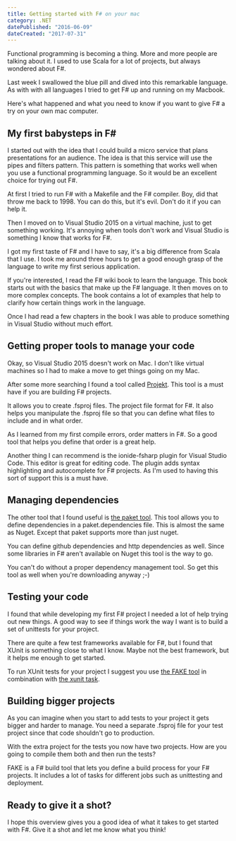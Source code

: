 ```yaml
---
title: Getting started with F# on your mac
category: .NET
datePublished: "2016-06-09"
dateCreated: "2017-07-31"
---
```


<!--kg-card-begin: markdown--><p>Functional programming is becoming a thing. More and more people are talking about it. I used to use Scala for a lot of projects, but always wondered about F#.</p>
<p>Last week I swallowed the blue pill and dived into this remarkable language. As with with all languages I tried to get F# up and running on my Macbook.</p>
<p>Here's what happened and what you need to know if you want to give F# a try on your own mac computer.</p>
<!-- more -->
<h2 id="myfirstbabystepsinf">My first babysteps in F#</h2>
<p>I started out with the idea that I could build a micro service that plans presentations for an audience. The idea is that this service will use the pipes and filters pattern. This pattern is something that works well when you use a functional programming language. So it would be an excellent choice for trying out F#.</p>
<p>At first I tried to run F# with a Makefile and the F# compiler. Boy, did that throw me back to 1998. You can do this, but it's evil. Don't do it if you can help it.</p>
<p>Then I moved on to Visual Studio 2015 on a virtual machine, just to get something working. It's annoying when tools don't work and Visual Studio is something I know that works for F#.</p>
<p>I got my first taste of F# and I have to say, it's a big difference from Scala that I use. I took me around three hours to get a good enough grasp of the language to write my first serious application.</p>
<p>If you're interested, I read the F# wiki book to learn the language. This book starts out with the basics that make up the F# language. It then moves on to more complex concepts. The book contains a lot of examples that help to clarify how certain things work in the language.</p>
<p>Once I had read a few chapters in the book I was able to produce something in Visual Studio without much effort.</p>
<h2 id="gettingpropertoolstomanageyourcode">Getting proper tools to manage your code</h2>
<p>Okay, so Visual Studio 2015 doesn't work on Mac. I don't like virtual machines so I had to make a move to get things going on my Mac.</p>
<p>After some more searching I found a tool called <a href="http://fsprojects.github.io/Projekt/">Projekt</a>. This tool is a must have if you are building F# projects.</p>
<p>It allows you to create .fsproj files. The project file format for F#. It also helps you manipulate the .fsproj file so that you can define what files to include and in what order.</p>
<p>As I learned from my first compile errors, order matters in F#. So a good tool that helps you define that order is a great help.</p>
<p>Another thing I can recommend is the ionide-fsharp plugin for Visual Studio Code. This editor is great for editing code. The plugin adds syntax highlighting and autocomplete for F# projects. As I'm used to having this sort of support this is a must have.</p>
<h2 id="managingdependencies">Managing dependencies</h2>
<p>The other tool that I found useful is <a href="https://fsprojects.github.io/Paket/">the paket tool</a>. This tool allows you to define dependencies in a paket.dependencies file. This is almost the same as Nuget. Except that paket supports more than just nuget.</p>
<p>You can define github dependencies and http dependencies as well. Since some libraries in F# aren't available on Nuget this tool is the way to go.</p>
<p>You can't do without a proper dependency management tool. So get this tool as well when you're downloading anyway ;-)</p>
<h2 id="testingyourcode">Testing your code</h2>
<p>I found that while developing my first F# project I needed a lot of help trying out new things. A good way to see if things work the way I want is to build a set of unittests for your project.</p>
<p>There are quite a few test frameworks available for F#, but I found that XUnit is something close to what I know. Maybe not the best framework, but it helps me enough to get started.</p>
<p>To run XUnit tests for your project I suggest you use <a href="http://fsharp.github.io/FAKE/apidocs/fake-testing-xunit.html">the FAKE tool</a> in combination with <a href="http://fsharp.github.io/FAKE/apidocs/fake-testing-xunit2.html">the xunit task</a>.</p>
<h2 id="buildingbiggerprojects">Building bigger projects</h2>
<p>As you can imagine when you start to add tests to your project it gets bigger and harder to manage. You need a separate .fsproj file for your test project since that code shouldn't go to production.</p>
<p>With the extra project for the tests you now have two projects. How are you going to compile them both and then run the tests?</p>
<p>FAKE is a F# build tool that lets you define a build process for your F# projects. It includes a lot of tasks for different jobs such as unittesting and deployment.</p>
<h2 id="readytogiveitashot">Ready to give it a shot?</h2>
<p>I hope this overview gives you a good idea of what it takes to get started with F#. Give it a shot and let me know what you think!</p>
<!--kg-card-end: markdown-->

